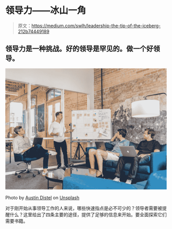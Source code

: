 # 领导力——冰山一角

> 原文：<https://medium.com/swlh/leadership-the-tip-of-the-iceberg-212b74449189>

## 领导力是一种挑战。好的领导是罕见的。做一个好领导。

![](img/9c8324c057a71577c56c32e91496a0d6.png)

Photo by [Austin Distel](https://unsplash.com/photos/wD1LRb9OeEo?utm_source=unsplash&utm_medium=referral&utm_content=creditCopyText) on [Unsplash](https://unsplash.com/search/photos/leader?utm_source=unsplash&utm_medium=referral&utm_content=creditCopyText)

对于刚开始从事领导工作的人来说，哪些快速指点是必不可少的？领导者需要被提醒什么？这里给出了四条主要的途径，提供了足够的信息来开始。要全面探索它们需要书籍。